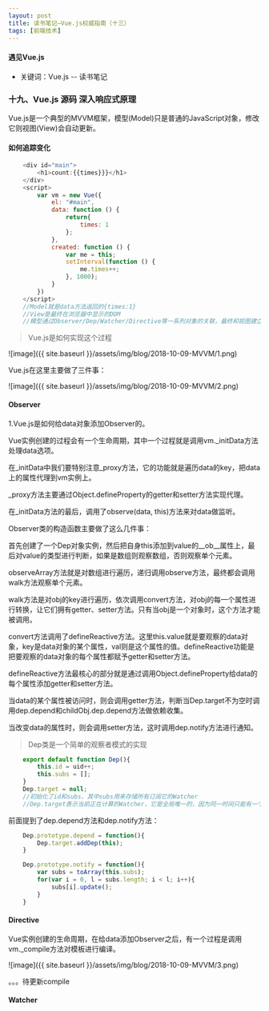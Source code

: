 ```yaml
---
layout: post
title: 读书笔记—Vue.js权威指南（十三）
tags: [前端技术]
---
```

#### 遇见Vue.js

* 关键词：Vue.js -- 读书笔记

### 十九、Vue.js 源码 深入响应式原理

Vue.js是一个典型的MVVM框架，模型(Model)只是普通的JavaScript对象，修改它则视图(View)会自动更新。

#### 如何追踪变化

```javascript
    <div id="main">
        <h1>count:{{times}}}</h1>
    </div>
    <script>
        var vm = new Vue({
            el: "#main",
            data: function () {
                return{
                    times: 1
                };
            },
            created: function () {
                var me = this;
                setInterval(function () {
                    me.times++;
                }, 1000);
            }
        })
    </script>
    //Model就是data方法返回的{times:1}
    //View是最终在浏览器中显示的DOM
    //模型通过Observer/Dep/Watcher/Directive等一系列对象的关联，最终和视图建立起关系
```

> Vue.js是如何实现这个过程

![image]({{ site.baseurl }}/assets/img/blog/2018-10-09-MVVM/1.png)

Vue.js在这里主要做了三件事：

![image]({{ site.baseurl }}/assets/img/blog/2018-10-09-MVVM/2.png)

#### Observer

1.Vue.js是如何给data对象添加Observer的。

Vue实例创建的过程会有一个生命周期，其中一个过程就是调用vm._initData方法处理data选项。

在_initData中我们要特别注意_proxy方法，它的功能就是遍历data的key，把data上的属性代理到vm实例上。

_proxy方法主要通过Object.defineProperty的getter和setter方法实现代理。

在_initData方法的最后，调用了observe(data, this)方法来对data做监听。

Observer类的构造函数主要做了这么几件事：

首先创建了一个Dep对象实例，然后把自身this添加到value的__ob__属性上，最后对value的类型进行判断，如果是数组则观察数组，否则观察单个元素。

observeArray方法就是对数组进行遍历，递归调用observe方法，最终都会调用walk方法观察单个元素。

walk方法是对obj的key进行遍历，依次调用convert方法，对obj的每一个属性进行转换，让它们拥有getter、setter方法。只有当obj是一个对象时，这个方法才能被调用。

convert方法调用了defineReactive方法。这里this.value就是要观察的data对象，key是data对象的某个属性，val则是这个属性的值。defineReactive功能是把要观察的data对象的每个属性都赋予getter和setter方法。

defineReactive方法最核心的部分就是通过调用Object.defineProperty给data的每个属性添加getter和setter方法。

当data的某个属性被访问时，则会调用getter方法，判断当Dep.target不为空时调用dep.depend和childObj.dep.depend方法做依赖收集。

当改变data的属性时，则会调用setter方法，这时调用dep.notify方法进行通知。

> Dep类是一个简单的观察者模式的实现

```javascript
    export default function Dep(){
        this.id = uid++;
        this.subs = [];
    }
    Dep.target = null;
    //初始化了id和subs，其中subs用来存储所有订阅它的Watcher
    //Dep.target表示当前正在计算的Watcher，它是全局唯一的，因为同一时间只能有一个Watcher被计算
```

前面提到了dep.depend方法和dep.notify方法：

```javascript
    Dep.prototype.depend = function(){
        Dep.target.addDep(this);
    }

    Dep.prototype.notify = function(){
        var subs = toArray(this.subs);
        for(var i = 0, l = subs.length; i < l; i++){
            subs[i].update();
        }
    }
```

#### Directive

Vue实例创建的生命周期，在给data添加Observer之后，有一个过程是调用vm._compile方法对模板进行编译。

![image]({{ site.baseurl }}/assets/img/blog/2018-10-09-MVVM/3.png)

。。。待更新compile

#### Watcher































